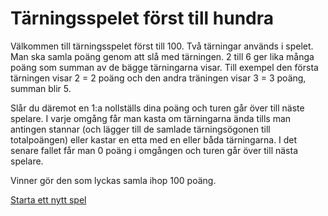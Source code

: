 Tärningsspelet först till hundra
==================

Välkommen till tärningsspelet först till 100.
Två tärningar används i spelet.
Man ska samla poäng genom att slå med tärningen. 2 till 6 ger lika många poäng som
summan av de bägge tärningarna visar. Till exempel den första tärningen visar 2 = 2 poäng
och den andra träningen  visar 3 = 3 poäng, summan blir 5.

Slår du däremot en 1:a nollställs dina poäng och turen går över till näste spelare.
I varje omgång får man kasta om tärningarna ända tills man antingen stannar (och
lägger till de samlade tärningsögonen till totalpoängen) eller kastar en etta med
en eller båda tärningarna.
I det senare fallet får man 0 poäng i omgången och turen går över till nästa spelare.

Vinner gör den som lyckas samla ihop 100 poäng.


[Starta ett nytt spel](hundred/init)
